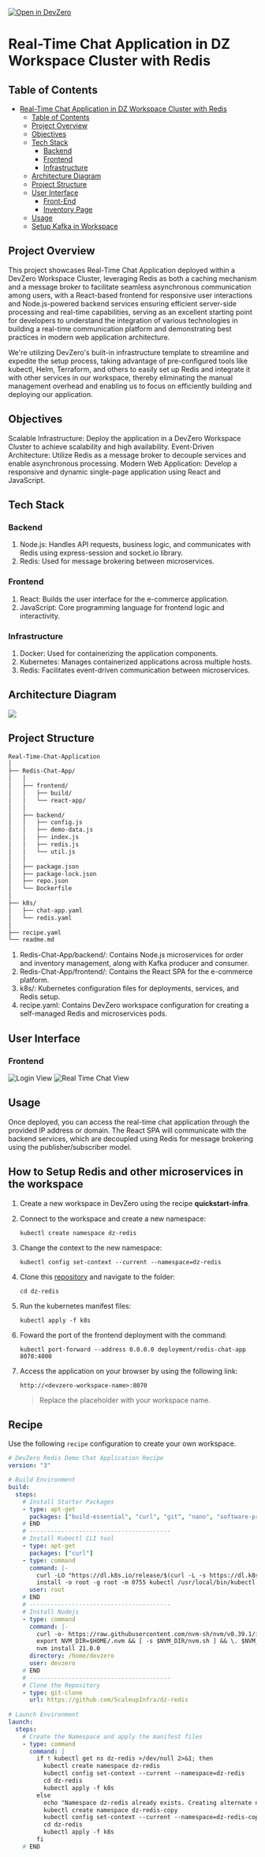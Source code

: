 [![Open in DevZero](https://assets.devzero.io/open-in-devzero.svg)](https://www.devzero.io/dashboard/recipes/new?repo-url=https://github.com/ScaleupInfra/dz-redis)

# Real-Time Chat Application in DZ Workspace Cluster with Redis

## Table of Contents
- [Real-Time Chat Application in DZ Workspace Cluster with Redis](#real-time-chat-application-in-dz-workspace-cluster-with-redis)
  - [Table of Contents](#table-of-contents)
  - [Project Overview](#project-overview)
  - [Objectives](#objectives)
  - [Tech Stack](#tech-stack)
    - [Backend](#backend)
    - [Frontend](#frontend)
    - [Infrastructure](#infrastructure)
  - [Architecture Diagram](#architecture-diagram)
  - [Project Structure](#project-structure)
  - [User Interface](#user-interface)
    - [Front-End](#front-end)
    - [Inventory Page](#inventory-page)
  - [Usage](#usage)
  - [Setup Kafka in Workspace](#how-to-setup-kafka-and-other-microservices-in-the-workspace)

## Project Overview
This project showcases Real-Time Chat Application deployed within a DevZero Workspace Cluster, leveraging Redis as both a caching mechanism and a message broker to facilitate seamless asynchronous communication among users, with a React-based frontend for responsive user interactions and Node.js-powered backend services ensuring efficient server-side processing and real-time capabilities, serving as an excellent starting point for developers to understand the integration of various technologies in building a real-time communication platform and demonstrating best practices in modern web application architecture.

We're utilizing DevZero's built-in infrastructure template to streamline and expedite the setup process, taking advantage of pre-configured tools like kubectl, Helm, Terraform, and others to easily set up Redis and integrate it with other services in our workspace, thereby eliminating the manual management overhead and enabling us to focus on efficiently building and deploying our application.

## Objectives
Scalable Infrastructure: Deploy the application in a DevZero Workspace Cluster to achieve scalability and high availability.
Event-Driven Architecture: Utilize Redis as a message broker to decouple services and enable asynchronous processing.
Modern Web Application: Develop a responsive and dynamic single-page application using React and JavaScript.

## Tech Stack
### Backend
1. Node.js: Handles API requests, business logic, and communicates with Redis using express-session and socket.io library.
2. Redis: Used for message brokering between microservices.
### Frontend
1. React: Builds the user interface for the e-commerce application.
2. JavaScript: Core programming language for frontend logic and interactivity.
### Infrastructure
1. Docker: Used for containerizing the application components.
2. Kubernetes: Manages containerized applications across multiple hosts.
3. Redis: Facilitates event-driven communication between microservices.

## Architecture Diagram
![](.gitbook/assets/devzero-redis-architecture.png)

## Project Structure

```bash
Real-Time-Chat-Application
│
├── Redis-Chat-App/
│   │
│   ├── frontend/
│   │   ├── build/
│   │   └── react-app/
│   │
│   ├── backend/
│   │   ├── config.js
│   │   ├── demo-data.js
│   │   ├── index.js
│   │   ├── redis.js
│   │   └── util.js
│   │
│   ├── package.json
│   ├── package-lock.json
│   ├── repo.json
│   └── Dockerfile
│    
├── k8s/
│   ├── chat-app.yaml
│   └── redis.yaml
│
├── recipe.yaml
└── readme.md
```
1. Redis-Chat-App/backend/: Contains Node.js microservices for order and inventory management, along with Kafka producer and consumer.
2. Redis-Chat-App/frontend/: Contains the React SPA for the e-commerce platform.
3. k8s/: Kubernetes configuration files for deployments, services, and Redis setup.
4. recipe.yaml: Contains DevZero workspace configuration for creating a self-managed Redis and microservices pods.

## User Interface
### Frontend
![Login View](.gitbook/assets/dz-redis-image-1.png)
![Real Time Chat View](.gitbook/assets/dz-redis-image-2.png)

## Usage

Once deployed, you can access the real-time chat application through the provided IP address or domain. The React SPA will communicate with the backend services, which are decoupled using Redis for message brokering using the publisher/subscriber model.

## How to Setup Redis and other microservices in the workspace

1. Create a new workspace in DevZero using the recipe **quickstart-infra**.
2. Connect to the workspace and create a new namespace:

    ```
    kubectl create namespace dz-redis
    ```

3. Change the context to the new namespace:

    ```
    kubectl config set-context --current --namespace=dz-redis
    ```

4. Clone this [repository](https://github.com/ScaleupInfra/dz-redis) and navigate to the folder:

    ```
    cd dz-redis
    ```

5. Run the kubernetes manifest files:

    ```
    kubectl apply -f k8s
    ```

6. Foward the port of the frontend deployment with the command:
    ```
    kubectl port-forward --address 0.0.0.0 deployment/redis-chat-app 8070:4000
    ```

7. Access the application on your browser by using the following link:

    ```
    http://<devzero-workspace-name>:8070
    ```

    > Replace the placeholder with your workspace name.

## Recipe

Use the following `recipe` configuration to create your own workspace.

``` yaml
# DevZero Redis Demo Chat Application Recipe
version: "3"

# Build Environment
build:
  steps:
    # Install Starter Packages
    - type: apt-get
      packages: ["build-essential", "curl", "git", "nano", "software-properties-common", "ssh", "sudo", "tar", "unzip", "vim", "wget", "zip"]
    # END
    # ----------------------------------------
    # Install Kubectl CLI tool
    - type: apt-get
      packages: ["curl"]
    - type: command
      command: |-
        curl -LO "https://dl.k8s.io/release/$(curl -L -s https://dl.k8s.io/release/stable.txt)/bin/linux/amd64/kubectl"
        install -o root -g root -m 0755 kubectl /usr/local/bin/kubectl && rm kubectl
      user: root
    # END
    # ----------------------------------------
    # Install Nodejs
    - type: command
      command: |-
        curl -o- https://raw.githubusercontent.com/nvm-sh/nvm/v0.39.1/install.sh | bash
        export NVM_DIR=$HOME/.nvm && [ -s $NVM_DIR/nvm.sh ] && \. $NVM_DIR/nvm.sh
        nvm install 21.0.0
      directory: /home/devzero
      user: devzero
    # END
    # ----------------------------------------
    # Clone the Repository
    - type: git-clone
      url: https://github.com/ScaleupInfra/dz-redis
  
# Launch Environment
launch:
  steps:
    # Create the Namespace and apply the manifest files
    - type: command
      command: |
        if ! kubectl get ns dz-redis >/dev/null 2>&1; then
          kubectl create namespace dz-redis
          kubectl config set-context --current --namespace=dz-redis
          cd dz-redis
          kubectl apply -f k8s
        else
          echo "Namespace dz-redis already exists. Creating alternate namespace."
          kubectl create namespace dz-redis-copy
          kubectl config set-context --current --namespace=dz-redis-copy
          cd dz-redis
          kubectl apply -f k8s
        fi
    # END
```
